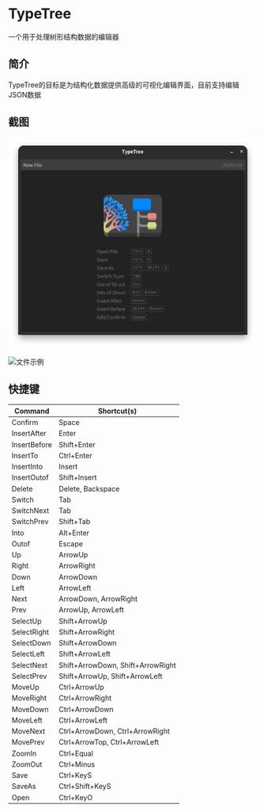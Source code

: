 # TypeTree

一个用于处理树形结构数据的编辑器

## 简介

TypeTree的目标是为结构化数据提供高级的可视化编辑界面，目前支持编辑JSON数据

## 截图

![启动界面](screenshots/welcome.png)

![文件示例](/home/lanesun/Sync/code/sketch/typetree/screenshots/example.png)

## 快捷键

| Command      | Shortcut(s)                       |
| ------------ | --------------------------------- |
| Confirm      | Space                             |
| InsertAfter  | Enter                             |
| InsertBefore | Shift+Enter                       |
| InsertTo     | Ctrl+Enter                        |
| InsertInto   | Insert                            |
| InsertOutof  | Shift+Insert                      |
| Delete       | Delete, Backspace                 |
| Switch       | Tab                               |
| SwitchNext   | Tab                               |
| SwitchPrev   | Shift+Tab                         |
| Into         | Alt+Enter                         |
| Outof        | Escape                            |
| Up           | ArrowUp                           |
| Right        | ArrowRight                        |
| Down         | ArrowDown                         |
| Left         | ArrowLeft                         |
| Next         | ArrowDown, ArrowRight             |
| Prev         | ArrowUp, ArrowLeft                |
| SelectUp     | Shift+ArrowUp                     |
| SelectRight  | Shift+ArrowRight                  |
| SelectDown   | Shift+ArrowDown                   |
| SelectLeft   | Shift+ArrowLeft                   |
| SelectNext   | Shift+ArrowDown, Shift+ArrowRight |
| SelectPrev   | Shift+ArrowUp, Shift+ArrowLeft    |
| MoveUp       | Ctrl+ArrowUp                      |
| MoveRight    | Ctrl+ArrowRight                   |
| MoveDown     | Ctrl+ArrowDown                    |
| MoveLeft     | Ctrl+ArrowLeft                    |
| MoveNext     | Ctrl+ArrowDown, Ctrl+ArrowRight   |
| MovePrev     | Ctrl+ArrowTop, Ctrl+ArrowLeft     |
| ZoomIn       | Ctrl+Equal                        |
| ZoomOut      | Ctrl+Minus                        |
| Save         | Ctrl+KeyS                         |
| SaveAs       | Ctrl+Shift+KeyS                   |
| Open         | Ctrl+KeyO                         |